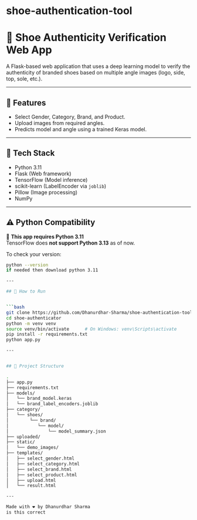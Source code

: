 # shoe-authentication-tool
# 👟 Shoe Authenticity Verification Web App

A Flask-based web application that uses a deep learning model to verify the authenticity of branded shoes based on multiple angle images (logo, side, top, sole, etc.).

---

## 🔧 Features

- Select Gender, Category, Brand, and Product.
- Upload images from required angles.
- Predicts model and angle using a trained Keras model.

---

## 🧠 Tech Stack

- Python 3.11
- Flask (Web framework)
- TensorFlow (Model inference)
- scikit-learn (LabelEncoder via `joblib`)
- Pillow (Image processing)
- NumPy

---

## ⚠️ Python Compatibility

📌 **This app requires Python 3.11**  
TensorFlow does **not support Python 3.13** as of now.

To check your version:
```bash
python --version
if needed then download python 3.11

---

## 🚀 How to Run


```bash
git clone https://github.com/Dhanurdhar-Sharma/shoe-authentication-tool.git
cd shoe-authenticator
python -m venv venv
source venv/bin/activate      # On Windows: venv\Scripts\activate
pip install -r requirements.txt
python app.py

---


## 📁 Project Structure

.
├── app.py
├── requirements.txt
├── models/
│   └── brand_model.keras
│   └── brand_label_encoders.joblib
├── category/
│   └── shoes/
│        └── brand/
│           └── model/
│               └── model_summary.json
├── uploaded/
├── static/
│   └── demo_images/
├── templates/
│   ├── select_gender.html
│   ├── select_category.html
│   ├── select_brand.html
│   ├── select_product.html
│   ├── upload.html
│   └── result.html

---

Made with ❤️ by Dhanurdhar Sharma
is this correct
